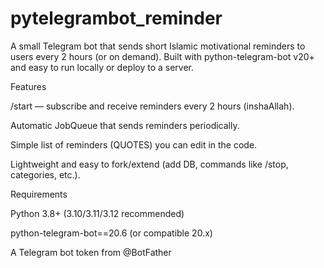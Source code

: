 # pytelegrambot_reminder
A small Telegram bot that sends short Islamic motivational reminders to users every 2 hours (or on demand).
Built with python-telegram-bot v20+ and easy to run locally or deploy to a server.

Features

/start — subscribe and receive reminders every 2 hours (inshaAllah).

Automatic JobQueue that sends reminders periodically.

Simple list of reminders (QUOTES) you can edit in the code.

Lightweight and easy to fork/extend (add DB, commands like /stop, categories, etc.).

Requirements

Python 3.8+ (3.10/3.11/3.12 recommended)

python-telegram-bot==20.6 (or compatible 20.x)

A Telegram bot token from @BotFather
